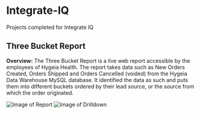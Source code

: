 # Integrate-IQ
Projects completed for Integrate IQ


## Three Bucket Report

**Overview:** The Three Bucket Report is a live web report accessible by the employees of Hygeia Health. The report takes data such as New Orders Created, Orders Shipped and Orders Cancelled (voided) from the Hygeia Data Warehouse MySQL database. It identified the data as such and puts them into different buckets ordered by their lead source, or the source from which the order originated.

![Image of Report](https://i.imgur.com/oxZn0pN.png)
![Image of Drilldown](https://i.imgur.com/g0BN8Tm.png)
